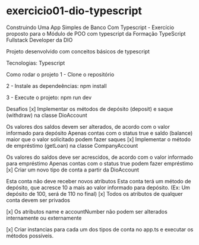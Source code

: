 # exercicio01-dio-typescript
 Construindo Uma App Simples de Banco Com Typescript - Exercício proposto para o Módulo de POO com typescript da Formação TypeScript Fullstack Developer da DIO

Projeto desenvolvido com conceitos básicos de typescript

Tecnologias: Typescript

Como rodar o projeto
1 - Clone o repositório

2 - Instale as dependeências: npm install

3 - Execute o projeto: npm run dev

Desafios
[x] Implementar os métodos de depósito (deposit) e saque (withdraw) na classe DioAccount

Os valores dos saldos devem ser alterados, de acordo com o valor informado para depósito
Apenas contas com o status true e saldo (balance) maior que o valor solicitado podem fazer saques
[x] Implementar o método de empréstimo (getLoan) na classe CompanyAccount

Os valores do saldos deve ser acrescidos, de acordo com o valor informado para empréstimo
Apenas contas com o status true podem fazer empréstimo
[x] Criar um novo tipo de conta a partir da DioAccount

Esta conta não deve receber novos atributos
Esta conta terá um método de depósito, que acresce 10 a mais ao valor informado para depósito. (Ex: Um depósito de 100, será de 110 no final)
[x] Todos os atributos de qualquer conta devem ser privados

[x] Os atributos name e accountNumber não podem ser alterados internamente ou externamente

[x] Criar instancias para cada um dos tipos de conta no app.ts e executar os métodos possíveis.
